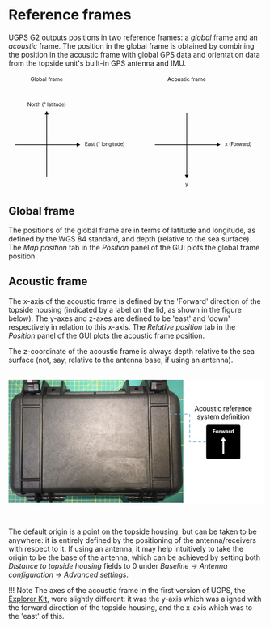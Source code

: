 # Reference frames

UGPS G2 outputs positions in two reference frames: a _global_ frame and an _acoustic_ frame. The position in the global frame is obtained by combining the position in the acoustic frame with global GPS data and orientation data from the topside unit's built-in GPS antenna and IMU.

<svg xmlns="http://www.w3.org/2000/svg" viewBox="0 0 200 89">
  <defs>
    <marker id="leftarrowhead" markerWidth="6" markerHeight="6" refX="3" refY="3" orient="auto">
      <polygon points="6 0, 0 3, 6 6 " />
    </marker>
    <marker id="rightarrowhead" markerWidth="6" markerHeight="6" refX="3" refY="3" orient="auto">
      <polygon points="0 0, 6 3, 0 6 " />
    </marker>
  </defs>
  <text text-anchor="middle" x="30" y="5" font-size="0.3em">Global frame</text>
  <text text-anchor="middle" x="30" y="25" font-size="0.275em">North (° latitude)</text>
  <text text-anchor="left" x="60" y="55" font-size="0.275em" alignment-baseline="middle">East (° longitude)</text>
  <text text-anchor="middle" x="140" y="5" font-size="0.3em">Acoustic frame</text>
  <text text-anchor="middle" x="140" y="87.5" font-size="0.275em">y</text>
  <text text-anchor="left" x="170" y="55" font-size="0.275em" alignment-baseline="middle">x (Forward)</text>
  <line stroke="black" stroke-width="0.5" marker-start="url(#leftarrowhead)" x1="30" y1="30" x2="30" y2="80"/>
  <line stroke="black" stroke-width="0.5" marker-end="url(#rightarrowhead)" x1="5" y1="55" x2="55" y2="55"/>
  <line stroke="black" stroke-width="0.5" marker-end="url(#rightarrowhead)" x1="140" y1="30" x2="140" y2="80"/>
  <line stroke="black" stroke-width="0.5" marker-end="url(#rightarrowhead)" x1="115" y1="55" x2="165" y2="55"/>
</svg>

## Global frame

The positions of the global frame are in terms of latitude and longitude, as defined by the WGS 84 standard, and depth (relative to the sea surface). The _Map position_ tab in the _Position_ panel of the GUI plots the global frame position.

## Acoustic frame

The x-axis of the acoustic frame is defined by the 'Forward' direction of the topside housing (indicated by a label on the lid, as shown in the figure below). The y-axes and z-axes are defined to be 'east' and 'down' respectively in relation to this x-axis. The _Relative position_ tab in the _Position_ panel of the GUI plots the acoustic frame position.

The z-coordinate of the acoustic frame is always depth relative to the sea surface (not, say, relative to the antenna base, if using an antenna).<br><br>

![reference_system_pelicase](../../img/reference_system_pelicase_g2.png)

<br>

The default origin is a point on the topside housing, but can be taken to be anywhere: it is entirely defined by the positioning of the antenna/receivers with respect to it. If using an antenna, it may help intuitively to take the origin to be the base of the antenna, which can be achieved by setting both *Distance to topside housing* fields to 0 under *Baseline -> Antenna configuration -> Advanced settings*.

!!! Note
    The axes of the acoustic frame in the first version of UGPS, the [Explorer Kit](../../explorer-kit/quickstart), were slightly different: it was the y-axis which was aligned with the forward direction of the topside housing, and the x-axis which was to the 'east' of this.
